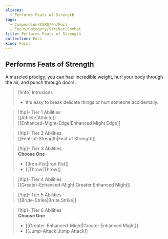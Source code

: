 ```yaml
---
aliases:
  - Performs Feats of Strength
tags:
  - Compendium/CSRD/en/Foci
  - Focus/Category/Striker-Combat
title: Performs Feats of Strength
collection: Foci
kind: Focus
---
```

## Performs Feats of Strength  
A muscled prodigy, you can haul incredible weight, hurl your body through the air, and punch through doors.  

>[!info] Intrusions  
>- It's easy to break delicate things or hurt someone accidentally.  


>[!tip]- Tier 1 Abilities  
> [[Athlete|Athlete]]  
> [[Enhanced-Might-Edge|Enhanced Might Edge]]  


>[!tip]- Tier 2 Abilities  
> [[Feat-of-Strength|Feat of Strength]]  


>[!tip]- Tier 3 Abilities  
> **Choose One**  
>- [[Iron-Fist|Iron Fist]]  
>- [[Throw|Throw]]  


>[!tip]- Tier 4 Abilities  
> [[Greater-Enhanced-Might|Greater Enhanced Might]]  


>[!tip]- Tier 5 Abilities  
> [[Brute-Strike|Brute Strike]]  


>[!tip]- Tier 6 Abilities  
> **Choose One**  
>- [[Greater-Enhanced-Might|Greater Enhanced Might]]  
>- [[Jump-Attack|Jump Attack]]